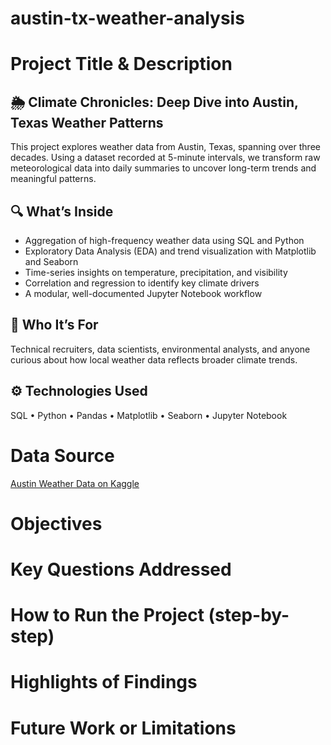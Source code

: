 # austin-tx-weather-analysis

# Project Title & Description

## 🌦️ Climate Chronicles: Deep Dive into Austin, Texas Weather Patterns

This project explores weather data from Austin, Texas, spanning over three decades. Using a dataset recorded at 5-minute intervals, we transform raw meteorological data into daily summaries to uncover long-term trends and meaningful patterns.

## 🔍 What’s Inside
- Aggregation of high-frequency weather data using SQL and Python
- Exploratory Data Analysis (EDA) and trend visualization with Matplotlib and Seaborn
- Time-series insights on temperature, precipitation, and visibility
- Correlation and regression to identify key climate drivers
- A modular, well-documented Jupyter Notebook workflow

## 🧠 Who It’s For
Technical recruiters, data scientists, environmental analysts, and anyone curious about how local weather data reflects broader climate trends.

## ⚙️ Technologies Used
SQL • Python • Pandas • Matplotlib • Seaborn • Jupyter Notebook

# Data Source 

[Austin Weather Data on Kaggle](https://www.kaggle.com/datasets/grubenm/austin-weather?resource=download)

# Objectives

# Key Questions Addressed

# How to Run the Project (step-by-step)

# Highlights of Findings

# Future Work or Limitations
